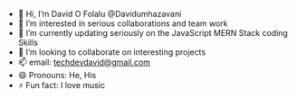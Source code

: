 - 👋 Hi, I’m David O Folalu @Davidumhazavani
- 👀 I’m interested in serious collaborations and team work
- 🌱 I’m currently updating seriously on the JavaScript MERN Stack coding Skills
- 💞️ I’m looking to collaborate on interesting projects
- 📫 email: techdevdavid@gmail.com
- 😄 Pronouns: He, His
- ⚡ Fun fact: I love music

<!---
Davidumhazavani/Davidumhazavani is a ✨ special ✨ repository because its `README.md` (this file) appears on your GitHub profile.
You can click the Preview link to take a look at your changes.
--->
